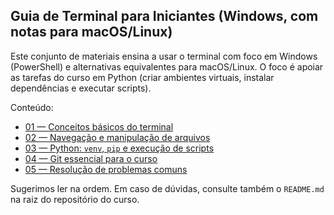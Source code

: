 ## Guia de Terminal para Iniciantes (Windows, com notas para macOS/Linux)

Este conjunto de materiais ensina a usar o terminal com foco em Windows (PowerShell) e alternativas equivalentes para macOS/Linux. O foco é apoiar as tarefas do curso em Python (criar ambientes virtuais, instalar dependências e executar scripts).

Conteúdo:

- [01 — Conceitos básicos do terminal](./01_conceitos_basicos_terminal.md)
- [02 — Navegação e manipulação de arquivos](./02_navegacao_arquivos.md)
- [03 — Python: `venv`, `pip` e execução de scripts](./03_python_venv_execucao.md)
- [04 — Git essencial para o curso](./04_git_essencial.md)
- [05 — Resolução de problemas comuns](./05_resolucao_problemas.md)

Sugerimos ler na ordem. Em caso de dúvidas, consulte também o `README.md` na raiz do repositório do curso.



